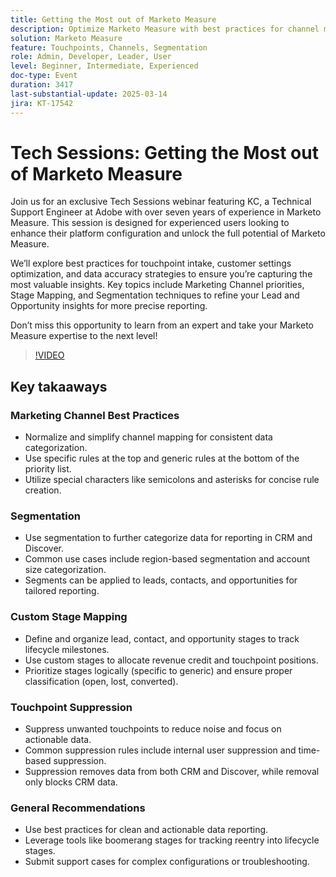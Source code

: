 ```yaml
---
title: Getting the Most out of Marketo Measure
description: Optimize Marketo Measure with best practices for channel mapping, segmentation, custom stage mapping, and touchpoint suppression. Use specific rules, categorize data, and prioritize stages logically. Suppress unwanted touchpoints for cleaner data. Leverage tools like boomerang stages and submit support cases for complex configurations. Access the session recording on Adobe's Experience page.
solution: Marketo Measure
feature: Touchpoints, Channels, Segmentation
role: Admin, Developer, Leader, User
level: Beginner, Intermediate, Experienced
doc-type: Event
duration: 3417
last-substantial-update: 2025-03-14
jira: KT-17542
---
```


# Tech Sessions: Getting the Most out of Marketo Measure

Join us for an exclusive Tech Sessions webinar featuring KC, a Technical Support Engineer at Adobe with over seven years of experience in Marketo Measure. This session is designed for experienced users looking to enhance their platform configuration and unlock the full potential of Marketo Measure.

We’ll explore best practices for touchpoint intake, customer settings optimization, and data accuracy strategies to ensure you’re capturing the most valuable insights. Key topics include Marketing Channel priorities, Stage Mapping, and Segmentation techniques to refine your Lead and Opportunity insights for more precise reporting.

Don’t miss this opportunity to learn from an expert and take your Marketo Measure expertise to the next level!

>[!VIDEO](https://video.tv.adobe.com/v/3451661/?learn=on&enablevpops)

## Key takaaways

### Marketing Channel Best Practices

* Normalize and simplify channel mapping for consistent data categorization.
* Use specific rules at the top and generic rules at the bottom of the priority list.
* Utilize special characters like semicolons and asterisks for concise rule creation.

### Segmentation

* Use segmentation to further categorize data for reporting in CRM and Discover.
* Common use cases include region-based segmentation and account size categorization.
* Segments can be applied to leads, contacts, and opportunities for tailored reporting.

### Custom Stage Mapping

* Define and organize lead, contact, and opportunity stages to track lifecycle milestones.
* Use custom stages to allocate revenue credit and touchpoint positions.
* Prioritize stages logically (specific to generic) and ensure proper classification (open, lost, converted).

### Touchpoint Suppression

* Suppress unwanted touchpoints to reduce noise and focus on actionable data.
* Common suppression rules include internal user suppression and time-based suppression.
* Suppression removes data from both CRM and Discover, while removal only blocks CRM data.

### General Recommendations

* Use best practices for clean and actionable data reporting.
* Leverage tools like boomerang stages for tracking reentry into lifecycle stages.
* Submit support cases for complex configurations or troubleshooting.
